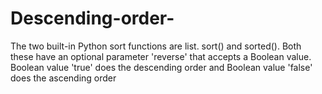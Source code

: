 # Descending-order-
The two built-in Python sort functions are list. sort() and sorted(). Both these have an optional parameter 'reverse' that accepts a Boolean value. Boolean value 'true' does the descending order and Boolean value 'false' does the ascending order

